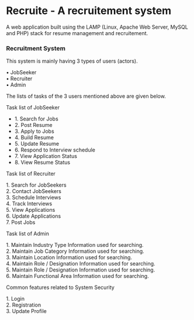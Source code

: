 # Recruite - A recruitement system
A web application built using the LAMP (Linux, Apache Web Server, MySQL and PHP) stack for resume management and recruitement. 
<br> <p>
<h3>Recruitment System </h3><p>

This system is mainly having 3 types of users (actors).<p>

•	JobSeeker<br>
•	Recruiter<br>
•	Admin<br>
<p>
The lists of tasks of the 3 users mentioned above are given below.<p>

Task list of JobSeeker
<p>
<ul>
<li>1.	Search for Jobs</li>
<li>2.	Post Resume</li>
<li>3.	Apply to Jobs</li>
<li>4.	Build Resume</li>
<li>5.	Update Resume</li>
<li>6.	Respond to Interview schedule</li>
<li>7.	View Application Status</li>
<li>8.	View Resume Status</li>
</ul>
<p>
Task list of Recruiter
<p>
1.	Search for JobSeekers<br>
2.	Contact JobSeekers<br>
3.	Schedule Interviews<br>
4.	Track Interviews<br>
5.	View Applications<br>
6.	Update Applications<br>
7.	Post Jobs<br>

<p>
Task list of Admin
<p>
1.	Maintain Industry Type Information used for searching.<br>
2.	Maintain Job Category Information used for searching.<br>
3.	Maintain Location Information used for searching.<br>
4.	Maintain Role / Designation Information used for searching.<br>
5.	Maintain Role / Designation Information used for searching.<br>
6.	Maintain Functional Area Information used for searching.<br>
<p>
Common features related to System Security
<p>
1.	Login<br>
2.	Registration<br>
3.	Update Profile<br>
<p>

